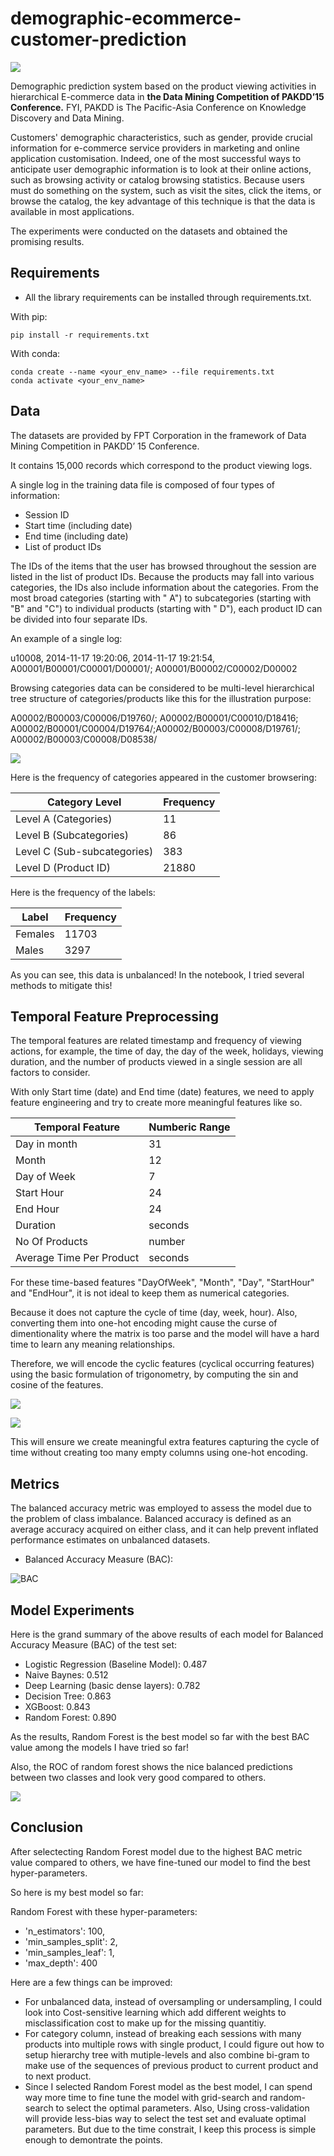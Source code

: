 # demographic-ecommerce-customer-prediction

![](https://i.imgur.com/3xYGO8U.png)

Demographic prediction system based on the product viewing activities in hierarchical E-commerce data in **the Data Mining Competition of PAKDD’15 Conference.** FYI, PAKDD is The Pacific-Asia Conference on Knowledge Discovery and Data Mining.

Customers' demographic characteristics, such as gender, provide crucial information for e-commerce service providers in marketing and online application customisation. Indeed, one of the most successful ways to anticipate user demographic information is to look at their online actions, such as browsing activity or catalog browsing statistics. Because users must do something on the system, such as visit the sites, click the items, or browse the catalog, the key advantage of this technique is that the data is available in most applications.

The experiments were conducted on the datasets and obtained the promising results.

## Requirements 

* All the library requirements can be installed through requirements.txt.

With pip:
```
pip install -r requirements.txt
```

With conda:
```
conda create --name <your_env_name> --file requirements.txt
conda activate <your_env_name>
```

## Data

The datasets are provided by FPT Corporation in the framework of Data Mining Competition in PAKDD’ 15 Conference.

It contains 15,000 records which correspond to the product viewing logs.

A single log in the training data file is composed of four types of information:
- Session ID
- Start time (including date)
- End time (including date)
- List of product IDs

The IDs of the items that the user has browsed throughout the session are listed in the list of product IDs. Because the products may fall into various categories, the IDs also include information about the categories. From the most broad categories (starting with " A") to subcategories (starting with "B" and "C") to individual products (starting with " D"), each product ID can be divided into four separate IDs.

An example of a single log:

u10008, 2014-11-17 19:20:06, 2014-11-17 19:21:54, A00001/B00001/C00001/D00001/; A00001/B00002/C00002/D00002

Browsing categories data can be considered to be multi-level hierarchical tree structure of categories/products like this for the illustration purpose:

A00002/B00003/C00006/D19760/; A00002/B00001/C00010/D18416; A00002/B00001/C00004/D19764/;A00002/B00003/C00008/D19761/; A00002/B00003/C00008/D08538/


![](https://i.imgur.com/nCxYVf8.png)

Here is the frequency of categories appeared in the customer browsering:

Category Level | Frequency 
--- | --- 
Level A (Categories) | 11
Level B (Subcategories) | 86
Level C (Sub-subcategories) | 383
Level D (Product ID) | 21880

Here is the frequency of the labels:

Label | Frequency 
--- | --- 
Females | 11703
Males | 3297

As you can see, this data is unbalanced! In the notebook, I tried several methods to mitigate this!

## Temporal Feature Preprocessing

The temporal features are related timestamp and frequency of viewing actions, for example, the time of day, the day of the week, holidays, viewing duration, and the number of products viewed in a single session are all factors to consider.

With only Start time (date) and End time (date) features, we need to apply feature engineering and try to create more meaningful features like so.

Temporal Feature | Numberic Range 
--- | --- 
Day in month | 31
Month | 12
Day of Week | 7
Start Hour | 24
End Hour | 24
Duration | seconds
No Of Products | number
Average Time Per Product | seconds

For these time-based features "DayOfWeek", "Month", "Day", "StartHour" and "EndHour", it is not ideal to keep them as numerical categories.

Because it does not capture the cycle of time (day, week, hour). Also, converting them into one-hot encoding might cause the curse of dimentionality where the matrix is too parse and the model will have a hard time to learn any meaning relationships.

Therefore, we will encode the cyclic features (cyclical occurring features) using the basic formulation of trigonometry, by computing the sin and cosine of the features.

![](https://i.imgur.com/u020cN6.png)

![](https://i.imgur.com/j5BQ2CG.png)

This will ensure we create meaningful extra features capturing the cycle of time without creating too many empty columns using one-hot encoding.

## Metrics

The balanced accuracy metric was employed to assess the model due to the problem of class imbalance. Balanced accuracy is defined as an average accuracy acquired on either class, and it can help prevent inflated performance estimates on unbalanced datasets.

- Balanced Accuracy Measure (BAC): 

![BAC](https://i.imgur.com/UzbAYvx.png/)


## Model Experiments

Here is the grand summary of the above results of each model for Balanced Accuracy Measure (BAC) of the test set:

- Logistic Regression (Baseline Model): 0.487
- Naive Baynes: 0.512
- Deep Learning (basic dense layers): 0.782
- Decision Tree: 0.863
- XGBoost: 0.843
- Random Forest: 0.890

As the results, Random Forest is the best model so far with the best BAC value among the models I have tried so far!

Also, the ROC of random forest shows the nice balanced predictions between two classes and look very good compared to others.

![](https://i.imgur.com/wFEvi5O.png)

## Conclusion

After selectecting Random Forest model due to the highest BAC metric value compared to others, we have fine-tuned our model to find the best hyper-parameters.

So here is my best model so far:

Random Forest with these hyper-parameters:

- 'n_estimators': 100,
- 'min_samples_split': 2,
- 'min_samples_leaf': 1,
- 'max_depth': 400

Here are a few things can be improved:

- For unbalanced data, instead of oversampling or undersampling, I could look into Cost-sensitive learning which add different weights to misclassification cost to make up for the missing quantitiy.
- For category column, instead of breaking each sessions with many products into multiple rows with single product, I could figure out how to setup hierarchy tree with mutiple-levels and also combine bi-gram to make use of the sequences of previous product to current product and to next product.
- Since I selected Random Forest model as the best model, I can spend way more time to fine tune the model with grid-search and random-search to select the optimal parameters. Also, Using cross-validation will provide less-bias way to select the test set and evaluate optimal parameters. But due to the time constrait, I keep this process is simple enough to demontrate the points.